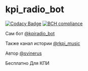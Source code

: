 # kpi_radio_bot

[![Codacy Badge](https://api.codacy.com/project/badge/Grade/c1dec8efe5a64262961b86b9b670e5c8)](https://app.codacy.com/manual/svinerus/kpi_radio_bot?utm_source=github.com&utm_medium=referral&utm_content=SvineruS/kpi_radio_bot&utm_campaign=Badge_Grade_Settings)
[![BCH compliance](https://bettercodehub.com/edge/badge/SvineruS/kpi_radio_bot?branch=master)](https://bettercodehub.com/results/SvineruS/kpi_radio_bot)

Сам бот [@kpiradio_bot](http://t.me/kpiradio_bot)

Также канал истории [@rkpi_music](https://t.me/rkpi_music)

Автор [@svinerus](https://t.me/svinerus)

Бесплатно Для КПИ
